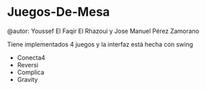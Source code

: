 # Juegos-De-Mesa

@autor: Youssef El Faqir El Rhazoui y Jose Manuel Pérez Zamorano

Tiene implementados 4 juegos y la interfaz está hecha con swing

  * Conecta4
  * Reversi
  * Complica
  * Gravity
